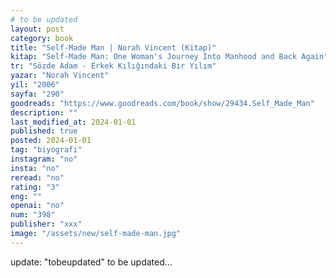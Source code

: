 ```yaml
---
# to be updated
layout: post
category: book
title: "Self-Made Man | Norah Vincent (Kitap)"
kitap: "Self-Made Man: One Woman's Journey Into Manhood and Back Again"
tr: "Sözde Adam - Erkek Kılığındaki Bir Yılım"
yazar: "Norah Vincent"
yil: "2006"
sayfa: "290"
goodreads: "https://www.goodreads.com/book/show/29434.Self_Made_Man"
description: ""
last_modified_at: 2024-01-01
published: true
posted: 2024-01-01
tag: "biyografi"
instagram: "no"
insta: "no"
reread: "no"
rating: "3"
eng: ""
openai: "no"
num: "398"
publisher: "xxx"
image: "/assets/new/self-made-man.jpg"
---
```


update: "tobeupdated"
to be updated...
